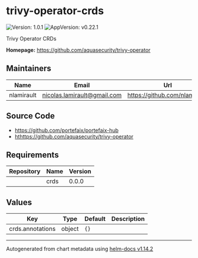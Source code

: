 # trivy-operator-crds

![Version: 1.0.1](https://img.shields.io/badge/Version-1.0.1-informational?style=flat-square) ![AppVersion: v0.22.1](https://img.shields.io/badge/AppVersion-v0.22.1-informational?style=flat-square)

Trivy Operator CRDs

**Homepage:** <https://github.com/aquasecurity/trivy-operator>

## Maintainers

| Name       | Email                         | Url                             |
| ---------- | ----------------------------- | ------------------------------- |
| nlamirault | <nicolas.lamirault@gmail.com> | <https://github.com/nlamirault> |

## Source Code

- <https://github.com/portefaix/portefaix-hub>
- <hthttps://github.com/aquasecurity/trivy-operator>

## Requirements

| Repository | Name | Version |
| ---------- | ---- | ------- |
|            | crds | 0.0.0   |

## Values

| Key              | Type   | Default | Description |
| ---------------- | ------ | ------- | ----------- |
| crds.annotations | object | `{}`    |             |

---

Autogenerated from chart metadata using [helm-docs v1.14.2](https://github.com/norwoodj/helm-docs/releases/v1.14.2)
